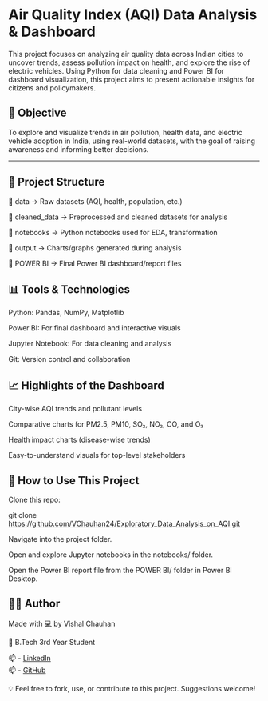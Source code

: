 # Air Quality Index (AQI) Data Analysis & Dashboard

This project focuses on analyzing air quality data across Indian cities to uncover trends, assess pollution impact on health, and explore the rise of electric vehicles. Using Python for data cleaning and Power BI for dashboard visualization, this project aims to present actionable insights for citizens and policymakers.

## 📌 Objective

To explore and visualize trends in air pollution, health data, and electric vehicle adoption in India, using real-world datasets, with the goal of raising awareness and informing better decisions.

---

## 📂 Project Structure

📁 data            -> Raw datasets (AQI, health, population, etc.)

📁 cleaned_data    -> Preprocessed and cleaned datasets for analysis

📁 notebooks       -> Python notebooks used for EDA, transformation

📁 output          -> Charts/graphs generated during analysis

📁 POWER BI        -> Final Power BI dashboard/report files

## 📊 Tools & Technologies

Python: Pandas, NumPy, Matplotlib

Power BI: For final dashboard and interactive visuals

Jupyter Notebook: For data cleaning and analysis

Git: Version control and collaboration

## 📈 Highlights of the Dashboard

City-wise AQI trends and pollutant levels

Comparative charts for PM2.5, PM10, SO₂, NO₂, CO, and O₃

Health impact charts (disease-wise trends)

Easy-to-understand visuals for top-level stakeholders

## 📁 How to Use This Project

Clone this repo:

git clone https://github.com/VChauhan24/Exploratory_Data_Analysis_on_AQI.git

Navigate into the project folder.

Open and explore Jupyter notebooks in the notebooks/ folder.

Open the Power BI report file from the POWER BI/ folder in Power BI Desktop.

## 👨‍💻 Author

Made with 💻 by Vishal Chauhan

📍 B.Tech 3rd Year Student

📫 - [LinkedIn](https://www.linkedin.com/in/vchauhan24)  
📫 - [GitHub](https://github.com/VChauhan24)

💡 Feel free to fork, use, or contribute to this project. Suggestions welcome!
